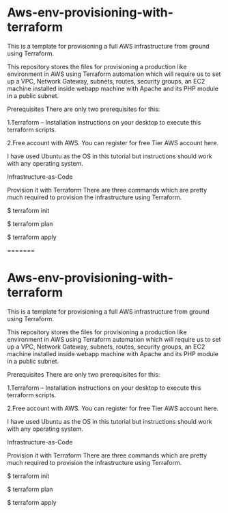 
# Aws-env-provisioning-with-terraform
This is a template for provisioning a full AWS infrastructure from ground using Terraform.

This repository stores the files for provisioning a production like environment in AWS using Terraform automation which will require us to set up a VPC, Network Gateway, subnets, routes, security groups, an EC2 machine installed inside webapp machine with Apache and its PHP module in a public subnet.


Prerequisites
There are only two prerequisites for this:

1.Terraform – Installation instructions on your desktop to execute this terraform scripts.

2.Free account with AWS. You can register for free Tier AWS account here.

I have used Ubuntu as the OS in this tutorial but instructions should work with any operating system.

Infrastructure-as-Code

Provision it with Terraform
There are three commands which are pretty much required to provision the infrastructure using Terraform.

$ terraform init 

$ terraform plan

$ terraform apply



=======
# Aws-env-provisioning-with-terraform
This is a template for provisioning a full AWS infrastructure from ground using Terraform.

This repository stores the files for provisioning a production like environment in AWS using Terraform automation which will require us to set up a VPC, Network Gateway, subnets, routes, security groups, an EC2 machine installed inside webapp machine with Apache and its PHP module in a public subnet.


Prerequisites
There are only two prerequisites for this:

1.Terraform – Installation instructions on your desktop to execute this terraform scripts.

2.Free account with AWS. You can register for free Tier AWS account here.

I have used Ubuntu as the OS in this tutorial but instructions should work with any operating system.

Infrastructure-as-Code

Provision it with Terraform
There are three commands which are pretty much required to provision the infrastructure using Terraform.

$ terraform init 

$ terraform plan

$ terraform apply




